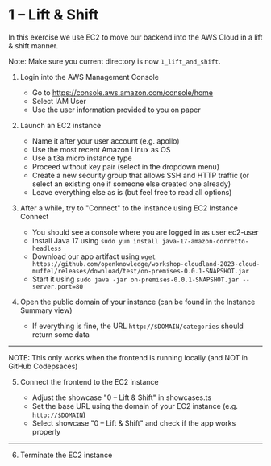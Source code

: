 # 1 – Lift & Shift

In this exercise we use EC2 to move our backend into the AWS Cloud in a lift & shift manner.

Note: Make sure you current directory is now `1_lift_and_shift`.

1. Login into the AWS Management Console

    - Go to https://console.aws.amazon.com/console/home
    - Select IAM User
    - Use the user information provided to you on paper

2. Launch an EC2 instance

    - Name it after your user account (e.g. apollo)
    - Use the most recent Amazon Linux as OS
    - Use a t3a.micro instance type
    - Proceed without key pair (select in the dropdown menu)
    - Create a new security group that allows SSH and HTTP traffic (or select an existing one if someone else created one already)
    - Leave everything else as is (but feel free to read all options)

3. After a while, try to "Connect" to the instance using EC2 Instance Connect

    - You should see a console where you are logged in as user ec2-user
    - Install Java 17 using `sudo yum install java-17-amazon-corretto-headless`
    - Download our app artifact using `wget https://github.com/openknowledge/workshop-cloudland-2023-cloud-muffel/releases/download/test/on-premises-0.0.1-SNAPSHOT.jar`
    - Start it using `sudo java -jar on-premises-0.0.1-SNAPSHOT.jar --server.port=80`

4. Open the public domain of your instance (can be found in the Instance Summary view)

    - If everything is fine, the URL `http://$DOMAIN/categories` should return some data

---

NOTE: This only works when the frontend is running locally (and NOT in GitHub Codepsaces)

5. Connect the frontend to the EC2 instance

    - Adjust the showcase "0 – Lift & Shift" in showcases.ts
    - Set the base URL using the domain of your EC2 instance (e.g. `http://$DOMAIN`)
    - Select showcase "0 – Lift & Shift" and check if the app works properly

---

6. Terminate the EC2 instance
